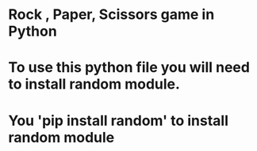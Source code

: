 # Rock , Paper, Scissors game in Python
# To use this python file you will need to install random module.
# You 'pip install random' to install random module
